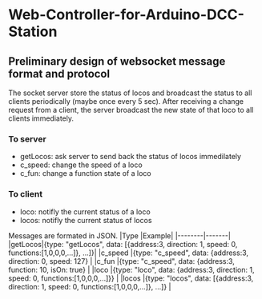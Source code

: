 # Web-Controller-for-Arduino-DCC-Station
## Preliminary design of websocket message format and protocol
The socket server store the status of locos and broadcast the status to all clients periodically (maybe once every 5 sec). After receiving a change request from a client, the server broadcast the new state of that loco to all clients immediately.

### To server
- getLocos: ask server to send back the status of locos immedilately
- c_speed: change the speed of a loco
- c_fun: change a function state of a loco

### To client
- loco: notifly the current status of a loco
- locos: notifly the current status of locos

Messages are formated in JSON. 
|Type    |Example| 
|--------|-------|
|getLocos|{type: "getLocos", data: [{address:3, direction: 1, speed: 0, functions:[1,0,0,0,...]}, ...]}|
|c_speed |{type: "c_speed", data: {address:3, direction: 0, speed: 127}                               |
|c_fun   |{type: "c_speed", data: {address:3, function: 10, isOn: true}                               |
|loco    |{type: "loco", data: {address:3, direction: 1, speed: 0, functions:[1,0,0,0,...]}}           |
|locos   |{type: "locos", data: [{address:3, direction: 1, speed: 0, functions:[1,0,0,0,...]}, ...]}   |
